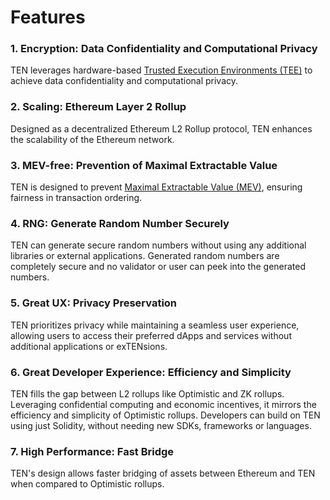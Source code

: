# Features

### 1. **Encryption: Data Confidentiality and Computational Privacy**[​](#1-encryption-data-confidentiality-and-computational-privacy "Direct link to 1-encryption-data-confidentiality-and-computational-privacy")

TEN leverages hardware-based [Trusted Execution Environments (TEE)](https://whitepaper.ten.xyz/obscuro-whitepaper/technical-background.html#trusted-execution-environment) to achieve data confidentiality and computational privacy.

### 2. **Scaling: Ethereum Layer 2 Rollup**[​](#2-scaling-ethereum-layer-2-rollup "Direct link to 2-scaling-ethereum-layer-2-rollup")

Designed as a decentralized Ethereum L2 Rollup protocol, TEN enhances the scalability of the Ethereum network.

### 3. **MEV-free: Prevention of Maximal Extractable Value**[​](#3-mev-free-prevention-of-maximal-extractable-value "Direct link to 3-mev-free-prevention-of-maximal-extractable-value")

TEN is designed to prevent [Maximal Extractable Value (MEV)](https://ethereum.org/en/developers/docs/mev/), ensuring fairness in transaction ordering.

### 4. **RNG: Generate Random Number Securely**[​](#4-rng-generate-random-number-securely "Direct link to 4-rng-generate-random-number-securely")

TEN can generate secure random numbers without using any additional libraries or external applications. Generated random numbers are completely secure and no validator or user can peek into the generated numbers.

### 5. **Great UX: Privacy Preservation**[​](#5-great-ux-privacy-preservation "Direct link to 5-great-ux-privacy-preservation")

TEN prioritizes privacy while maintaining a seamless user experience, allowing users to access their preferred dApps and services without additional applications or exTENsions.

### 6. **Great Developer Experience: Efficiency and Simplicity**[​](#6-great-developer-experience-efficiency-and-simplicity "Direct link to 6-great-developer-experience-efficiency-and-simplicity")

TEN fills the gap between L2 rollups like Optimistic and ZK rollups. Leveraging confidential computing and economic incentives, it mirrors the efficiency and simplicity of Optimistic rollups. Developers can build on TEN using just Solidity, without needing new SDKs, frameworks or languages.

### 7. **High Performance: Fast Bridge**[​](#7-high-performance-fast-bridge "Direct link to 7-high-performance-fast-bridge")

TEN's design allows faster bridging of assets between Ethereum and TEN when compared to Optimistic rollups.
